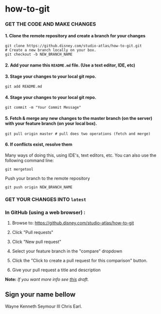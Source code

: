 how-to-git
==========

### GET THE CODE AND MAKE CHANGES

#### 1. Clone the remote repository and create a branch for your changes  

```shell
git clone https://github.disney.com/studio-atlas/how-to-git.git
# Create a new branch locally on your box.
git checkout -b NEW_BRANCH_NAME 
```  

#### 2. Add your name this `README.md` file.  (Use a text editor, IDE, etc)
#### 3. Stage your changes to your local git repo.  
```shell
git add README.md 
```   

#### 4. Stage your changes to your local git repo.  
```shell
git commit -m "Your Commit Message"
```  

#### 5. Fetch & merge any new changes to the master branch (on the server) with your feature branch (on your local box).  

```shell
git pull origin master # pull does two operations (fetch and merge)
```

#### 6. If conflicts exist, resolve them  
Many ways of doing this, using IDE's, text editors, etc.
You can also use the following command line:
```shell
git mergetool
```  

Push your branch to the remote repository

```shell
git push origin NEW_BRANCH_NAME 
```

### GET YOUR CHANGES INTO `latest`  

### In GitHub (using a web browser) :

1. Browse to: https://github.disney.com/studio-atlas/how-to-git

1. Click "Pull requests"

1. Click "New pull request"

1. Select your feature branch in the "compare" dropdown

1. Click the "Click to create a pull request for this comparison" button.

1. Give your pull request a title and description

**Note:** *If you want more info see [this](https://wiki.nge.wdig.com/x/F5sPAw) draft.*

Sign your name bellow
---------------------

Wayne Kenneth Seymour III
Chris Earl.
